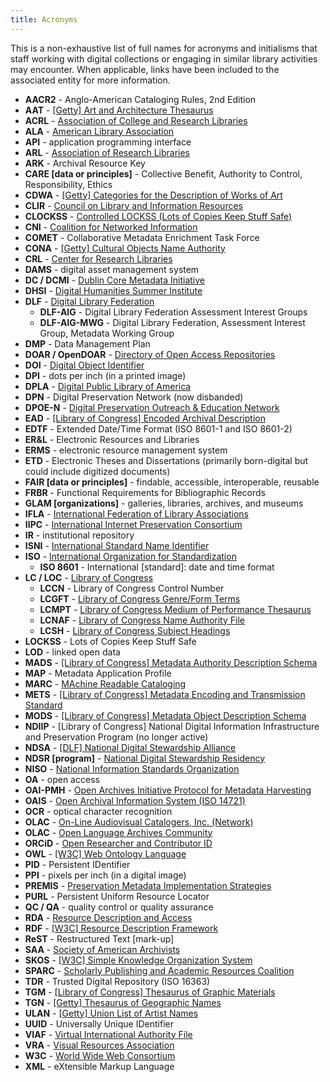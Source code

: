 ```yaml
---
title: Acronyms
---
```


This is a non-exhaustive list of full names for acronyms and initialisms that staff working with digital collections or engaging in similar library activities may encounter. When applicable, links have been included to the associated entity for more information.

* **AACR2** - Anglo-American Cataloging Rules, 2nd Edition
* **AAT** - [[Getty] Art and Architecture Thesaurus](https://www.getty.edu/research/tools/vocabularies/aat/)
* **ACRL** - [Association of College and Research Libraries](https://www.ala.org/acrl)
* **ALA** - [American Library Association](https://www.ala.org/)
* **API** - application programming interface
* **ARL** - [Association of Research Libraries](https://www.arl.org/)
* **ARK** - Archival Resource Key
* **CARE [data or principles]** - Collective Benefit, Authority to Control, Responsibility, Ethics
* **CDWA** - [[Getty] Categories for the Description of Works of Art](https://www.getty.edu/research/publications/electronic_publications/cdwa/)
* **CLIR** - [Council on Library and Information Resources](https://www.clir.org/)
* **CLOCKSS** - [Controlled LOCKSS (Lots of Copies Keep Stuff Safe)](https://clockss.org/)
* **CNI** - [Coalition for Networked Information](https://www.cni.org/)
* **COMET** -  Collaborative Metadata Enrichment Task Force
* **CONA** - [[Getty] Cultural Objects Name Authority](https://www.getty.edu/research/tools/vocabularies/cona/index.html)
* **CRL** - [Center for Research Libraries](https://www.crl.edu/)
* **DAMS** - digital asset management system
* **DC / DCMI** - [Dublin Core Metadata Initiative](https://www.dublincore.org/)
* **DHSI** - [Digital Humanities Summer Institute](https://dhsi.org/)
* **DLF** - [Digital Library Federation](https://www.diglib.org/)
    * **DLF-AIG** - Digital Library Federation Assessment Interest Groups
    * **DLF-AIG-MWG** - Digital Library Federation, Assessment Interest Group, Metadata Working Group
* **DMP** - Data Management Plan
* **DOAR / OpenDOAR** - [Directory of Open Access Repositories](https://v2.sherpa.ac.uk/opendoar)
* **DOI** - [Digital Object Identifier](https://www.doi.org/)
* **DPI** - dots per inch (in a printed image)
* **DPLA** - [Digital Public Library of America](https://dp.la/)
* **DPN** - Digital Preservation Network (now disbanded)
* **DPOE-N** - [Digital Preservation Outreach & Education Network](https://www.dpoe.network/)
* **EAD** - [[Library of Congress] Encoded Archival Description](https://www.loc.gov/ead/)
* **EDTF** - Extended Date/Time Format (ISO 8601-1 and ISO 8601-2)
* **ER&L** - Electronic Resources and Libraries
* **ERMS** - electronic resource management system
* **ETD** - Electronic Theses and Dissertations (primarily born-digital but could include digitized documents)
* **FAIR [data or principles]**  - findable, accessible, interoperable, reusable
* **FRBR** - Functional Requirements for Bibliographic Records
* **GLAM [organizations]** - galleries, libraries, archives, and museums
* **IFLA** - [International Federation of Library Associations](https://www.ifla.org/)
* **IIPC** - [International Internet Preservation Consortium](https://netpreserve.org/)
* **IR** - institutional repository
* **ISNI** - [International Standard Name Identifier](https://isni.org/)
* **ISO** - [International Organization for Standardization](https://www.iso.org/)
    * **ISO 8601** - International [standard]: date and time format
* **LC / LOC** - [Library of Congress](https://loc.gov/)
    * **LCCN** - Library of Congress Control Number
    * **LCGFT** - [Library of Congress Genre/Form Terms](https://id.loc.gov/authorities/genreForms.html)
    * **LCMPT** - [Library of Congress Medium of Performance Thesaurus](https://id.loc.gov/authorities/performanceMediums.html)
    * **LCNAF** - [Library of Congress Name Authority File](https://id.loc.gov/authorities/names.html)
    * **LCSH** - [Library of Congress Subject Headings](https://id.loc.gov/authorities/subjects.html)
* **LOCKSS** - Lots of Copies Keep Stuff Safe
* **LOD** - linked open data
* **MADS** - [[Library of Congress] Metadata Authority Description Schema](https://www.loc.gov/standards/mads/)
* **MAP** - Metadata Application Profile
* **MARC** - [MAchine Readable Cataloging](https://www.loc.gov/marc/)
* **METS** - [[Library of Congress] Metadata Encoding and Transmission Standard](https://www.loc.gov/standards/mets/)
* **MODS** - [[Library of Congress] Metadata Object Description Schema](https://www.loc.gov/standards/mods/)
* **NDIIP** - [Library of Congress] National Digital Information Infrastructure and Preservation Program (no longer active)
* **NDSA** - [[DLF] National Digital Stewardship Alliance](https://ndsa.org/)
* **NDSR [program]** - [National Digital Stewardship Residency](https://ndsr-program.org/)
* **NISO** - [National Information Standards Organization](https://niso.org/)
* **OA** - open access
* **OAI-PMH** - [Open Archives Initiative Protocol for Metadata Harvesting](https://www.openarchives.org/pmh/)
* **OAIS** - [Open Archival Information System (ISO 14721)](http://www.oais.info/)
* **OCR** - optical character recognition
* **OLAC** - [On-Line Audiovisual Catalogers, Inc. (Network)](https://www.olacinc.org/)
* **OLAC** - [Open Language Archives Community](http://language-archives.org/)
* **ORCiD** - [Open Researcher and Contributor ID](https://orcid.org/)
* **OWL** - [[W3C] Web Ontology Language](https://www.w3.org/OWL/)
* **PID** - Persistent IDentifier
* **PPI** - pixels per inch (in a digital image)
* **PREMIS** - [Preservation Metadata Implementation Strategies](https://www.loc.gov/standards/premis/)
* **PURL** - Persistent Uniform Resource Locator
* **QC / QA** - quality control or quality assurance
* **RDA** - [Resource Description and Access](https://www.rdatoolkit.org/about) 
* **RDF** - [[W3C] Resource Description Framework](https://www.w3.org/RDF/)
* **ReST** - Restructured Text [mark-up]
* **SAA** - [Society of American Archivists](https://www2.archivists.org/)
* **SKOS** - [[W3C] Simple Knowledge Organization System](https://www.w3.org/2004/02/skos/)
* **SPARC** - [Scholarly Publishing and Academic Resources Coalition](https://sparcopen.org/)
* **TDR** - Trusted Digital Repository (ISO 16363)
* **TGM** - [[Library of Congress] Thesaurus of Graphic Materials](https://id.loc.gov/vocabulary/graphicMaterials.html)
* **TGN** - [[Getty] Thesaurus of Geographic Names](https://www.getty.edu/research/tools/vocabularies/tgn/index.html)
* **ULAN** - [[Getty] Union List of Artist Names](https://www.getty.edu/research/tools/vocabularies/ulan/index.html)
* **UUID** - Universally Unique IDentifier
* **VIAF** - [Virtual International Authority File](https://viaf.org/)
* **VRA** - [Visual Resources Association](https://www.vraweb.org/)
* **W3C** - [World Wide Web Consortium](https://www.w3.org/)
* **XML** - eXtensible Markup Language